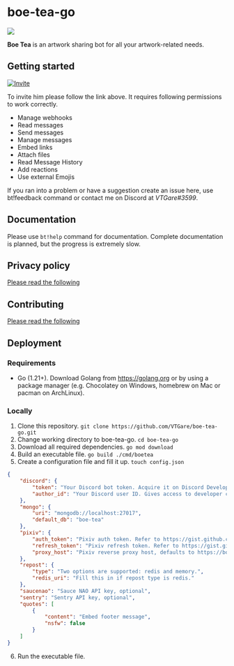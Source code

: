 # boe-tea-go

<img align="center" src="https://cdn.discordapp.com/avatars/636468907049353216/9bba642061fe0d500e92987098fdcf85.png?size=256">

**Boe Tea** is an artwork sharing bot for all your artwork-related needs.

## Getting started

[![Invite](https://img.shields.io/badge/Invite%20Link-%40Boe%20Tea-brightgreen)](https://discord.com/api/oauth2/authorize?client_id=636468907049353216&permissions=537259072&scope=bot)

To invite him please follow the link above. It requires following permissions to work correctly.

- Manage webhooks
- Read messages
- Send messages
- Manage messages
- Embed links
- Attach files
- Read Message History
- Add reactions
- Use external Emojis

If you ran into a problem or have a suggestion create an issue here, use bt!feedback command or contact me on Discord at _VTGare#3599_.

## Documentation

Please use `bt!help` command for documentation. Complete documentation is planned, but the progress is extremely slow.

## Privacy policy

[Please read the following](PRIVACY-POLICY.md)

## Contributing

[Please read the following](CONTRIBUTING.md)

## Deployment

### Requirements

- Go (1.21+). Download Golang from <https://golang.org> or by using a package manager (e.g. Chocolatey on Windows, homebrew on Mac or pacman on ArchLinux).

### Locally

1. Clone this repository. `git clone https://github.com/VTGare/boe-tea-go.git`
2. Change working directory to boe-tea-go. `cd boe-tea-go`
3. Download all required dependencies. `go mod download`
4. Build an executable file. `go build ./cmd/boetea`
5. Create a configuration file and fill it up. `touch config.json`

```json
{
    "discord": {
        "token": "Your Discord bot token. Acquire it on Discord Developer Portal.",
        "author_id": "Your Discord user ID. Gives access to developer commands."
    },
    "mongo": {
        "uri": "mongodb://localhost:27017",
        "default_db": "boe-tea"
    },
    "pixiv": {
        "auth_token": "Pixiv auth token. Refer to https://gist.github.com/upbit/6edda27cb1644e94183291109b8a5fde to acquire.",
        "refresh_token": "Pixiv refresh token. Refer to https://gist.github.com/upbit/6edda27cb1644e94183291109b8a5fde to acquire.",
        "proxy_host": "Pixiv reverse proxy host, defaults to https://boetea.dev"
    },
    "repost": {
        "type": "Two options are supported: redis and memory.",
        "redis_uri": "Fill this in if repost type is redis."
    },
    "saucenao": "Sauce NAO API key, optional",
    "sentry": "Sentry API key, optional",
    "quotes": [
        {
            "content": "Embed footer message",
            "nsfw": false
        }
    ]
}
```

6. Run the executable file.
